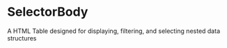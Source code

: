 # SelectorBody

A HTML Table designed for displaying, filtering, and selecting nested data structures
